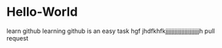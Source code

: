 # Hello-World
learn github
learning github is an easy task
hgf
jhdfkhfkjjjjjjjjjjjjjjjjjjjjjjjh
pull request
